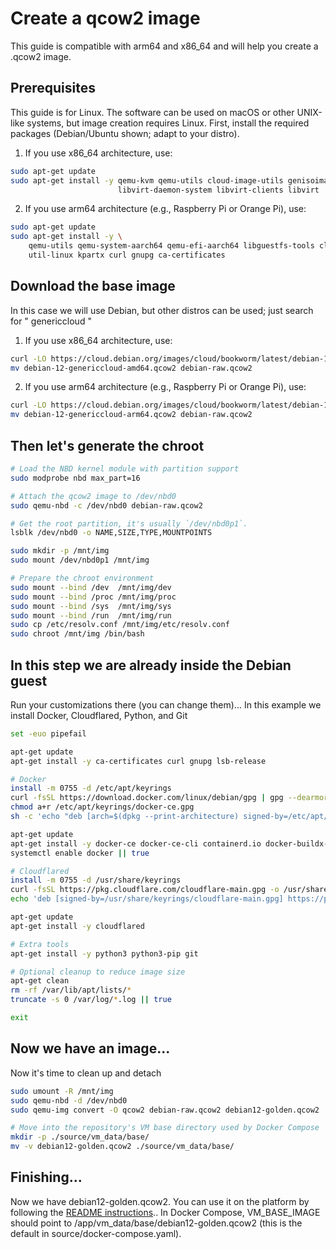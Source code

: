 # Create a qcow2 image

This guide is compatible with arm64 and x86_64 and will help you create a .qcow2 image.

## Prerequisites

This guide is for Linux. The software can be used on macOS or other UNIX-like systems, but image creation requires Linux.
First, install the required packages (Debian/Ubuntu shown; adapt to your distro).

1. If you use x86_64 architecture, use:
```bash
sudo apt-get update
sudo apt-get install -y qemu-kvm qemu-utils cloud-image-utils genisoimage \
                        libvirt-daemon-system libvirt-clients libvirt
```

2. If you use arm64 architecture (e.g., Raspberry Pi or Orange Pi), use:
```bash
sudo apt-get update
sudo apt-get install -y \
    qemu-utils qemu-system-aarch64 qemu-efi-aarch64 libguestfs-tools cloud-image-utils \
    util-linux kpartx curl gnupg ca-certificates
```

## Download the base image

In this case we will use Debian, but other distros can be used; just search for "<my distro> genericcloud <my arch>"

1. If you use x86_64 architecture, use:
```bash
curl -LO https://cloud.debian.org/images/cloud/bookworm/latest/debian-12-genericcloud-amd64.qcow2
mv debian-12-genericcloud-amd64.qcow2 debian-raw.qcow2
```

2. If you use arm64 architecture (e.g., Raspberry Pi or Orange Pi), use:
```bash
curl -LO https://cloud.debian.org/images/cloud/bookworm/latest/debian-12-genericcloud-arm64.qcow2
mv debian-12-genericcloud-arm64.qcow2 debian-raw.qcow2
```

## Then let's generate the chroot

```bash
# Load the NBD kernel module with partition support
sudo modprobe nbd max_part=16

# Attach the qcow2 image to /dev/nbd0
sudo qemu-nbd -c /dev/nbd0 debian-raw.qcow2

# Get the root partition, it's usually `/dev/nbd0p1`.
lsblk /dev/nbd0 -o NAME,SIZE,TYPE,MOUNTPOINTS

sudo mkdir -p /mnt/img
sudo mount /dev/nbd0p1 /mnt/img

# Prepare the chroot environment
sudo mount --bind /dev  /mnt/img/dev
sudo mount --bind /proc /mnt/img/proc
sudo mount --bind /sys  /mnt/img/sys
sudo mount --bind /run  /mnt/img/run
sudo cp /etc/resolv.conf /mnt/img/etc/resolv.conf
sudo chroot /mnt/img /bin/bash
```

## In this step we are already **inside the Debian guest**
Run your customizations there (you can change them)...
In this example we install Docker, Cloudflared, Python, and Git

```bash
set -euo pipefail

apt-get update
apt-get install -y ca-certificates curl gnupg lsb-release

# Docker
install -m 0755 -d /etc/apt/keyrings
curl -fsSL https://download.docker.com/linux/debian/gpg | gpg --dearmor -o /etc/apt/keyrings/docker-ce.gpg
chmod a+r /etc/apt/keyrings/docker-ce.gpg
sh -c 'echo "deb [arch=$(dpkg --print-architecture) signed-by=/etc/apt/keyrings/docker-ce.gpg] https://download.docker.com/linux/debian $(. /etc/os-release && echo $VERSION_CODENAME) stable" > /etc/apt/sources.list.d/docker.list'

apt-get update
apt-get install -y docker-ce docker-ce-cli containerd.io docker-buildx-plugin docker-compose-plugin
systemctl enable docker || true

# Cloudflared
install -m 0755 -d /usr/share/keyrings
curl -fsSL https://pkg.cloudflare.com/cloudflare-main.gpg -o /usr/share/keyrings/cloudflare-main.gpg
echo 'deb [signed-by=/usr/share/keyrings/cloudflare-main.gpg] https://pkg.cloudflare.com/cloudflared any main' > /etc/apt/sources.list.d/cloudflared.list

apt-get update
apt-get install -y cloudflared

# Extra tools
apt-get install -y python3 python3-pip git

# Optional cleanup to reduce image size
apt-get clean
rm -rf /var/lib/apt/lists/*
truncate -s 0 /var/log/*.log || true

exit
```

## Now we have an image...
Now it's time to clean up and detach

```bash
sudo umount -R /mnt/img
sudo qemu-nbd -d /dev/nbd0
sudo qemu-img convert -O qcow2 debian-raw.qcow2 debian12-golden.qcow2

# Move into the repository's VM base directory used by Docker Compose
mkdir -p ./source/vm_data/base/
mv -v debian12-golden.qcow2 ./source/vm_data/base/
```

## Finishing...
Now we have debian12-golden.qcow2. You can use it on the platform by following the [README instructions](README.md).. In Docker Compose, VM_BASE_IMAGE should point to /app/vm_data/base/debian12-golden.qcow2 (this is the default in source/docker-compose.yaml).
